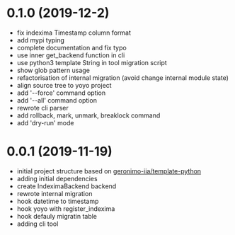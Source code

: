 # 0.1.0 (2019-12-2)

- fix indexima Timestamp column format
- add mypi typing
- complete documentation and fix typo
- use inner get_backend function in cli
- use python3 template String in tool migration script
- show glob pattern usage
- refactorisation of internal migration (avoid change internal module state)
- align source tree to yoyo project
- add '--force' command option
- add '--all' command option
- rewrote cli parser
- add rollback, mark, unmark, breaklock command
- add 'dry-run' mode

# 0.0.1 (2019-11-19)

- initial project structure based on [geronimo-iia/template-python](https://github.com/geronimo-iia/template-python)
- adding initial dependencies
- create IndeximaBackend backend
- rewrote internal migration
- hook datetime to timestamp
- hook yoyo with register_indexima
- hook defauly migratin table
- adding cli tool

